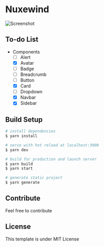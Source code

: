 # Nuxewind
![Screenshot](https://raw.githubusercontent.com/zuramai/nuxewind/main/screenshot.png)

## To-do List
- Components
  - [ ] Alert
  - [x] Avatar
  - [ ] Badge
  - [ ] Breadcrumb
  - [ ] Button
  - [x] Card
  - [ ] Dropdown
  - [x] Navbar
  - [x] Sidebar

## Build Setup

```bash
# install dependencies
$ yarn install

# serve with hot reload at localhost:3000
$ yarn dev

# build for production and launch server
$ yarn build
$ yarn start

# generate static project
$ yarn generate
```

## Contribute
Feel free to contribute

## License
This template is under MIT License

